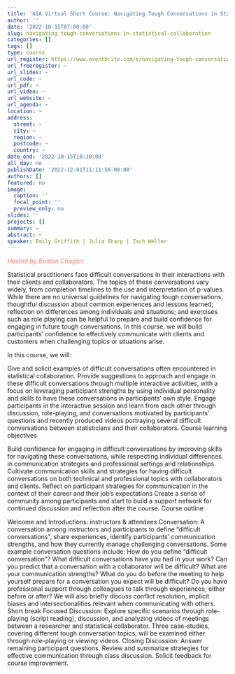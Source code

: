 ```yaml
---
title: 'ASA Virtual Short Course: Navigating Tough Conversations in Statistical Collaboration'
author: ''
date: '2022-10-15T07:00:00'
slug: navigating-tough-conversations-in-statistical-collaboration
categories: []
tags: []
type: course
url_register: https://www.eventbrite.com/e/navigating-tough-conversations-in-statistical-collaboration-tickets-292098242707
url_freeregister: ~
url_slides: ~
url_code: ~
url_pdf: ~
url_video: ~
url_website: ~
url_agenda: ~
location: ~
address:
  street: ~
  city: ~
  region: ~
  postcode: ~
  country: ~
date_end: '2022-10-15T10:30:00'
all_day: no
publishDate: '2022-12-01T11:11:56-08:00'
authors: []
featured: no
image:
  caption: ''
  focal_point: ''
  preview_only: no
slides: ''
projects: []
summary: ~
abstract: ~
speaker: Emily Griffith | Julia Sharp | Zach Weller
---
```

<span style="color: salmon;">*Hosted by Boston Chapter*</span>

<!--more-->
Statistical practitioners face difficult conversations in their interactions with their clients and collaborators. The topics of these conversations vary widely, from completion timelines to the use and interpretation of p-values. While there are no universal guidelines for navigating tough conversations, thoughtful discussion about common experiences and lessons learned; reflection on differences among individuals and situations; and exercises such as role playing can be helpful to prepare and build confidence for engaging in future tough conversations. In this course, we will build participants’ confidence to effectively communicate with clients and customers when challenging topics or situations arise.

In this course, we will:

Give and solicit examples of difficult conversations often encountered in statistical collaboration.
Provide suggestions to approach and engage in these difficult conversations through multiple interactive activities, with a focus on leveraging participant strengths by using individual personality and skills to have these conversations in participants’ own style.
Engage participants in the interactive session and learn from each other through discussion, role-playing, and conversations motivated by participants’ questions and recently produced videos portraying several difficult conversations between statisticians and their collaborators.
Course learning objectives

Build confidence for engaging in difficult conversations by improving skills for navigating these conversations, while respecting individual differences in communication strategies and professional settings and relationships.
Cultivate communication skills and strategies for having difficult conversations on both technical and professional topics with collaborators and clients.
Reflect on participant strategies for communication in the context of their career and their job’s expectations
Create a sense of community among participants and start to build a support network for continued discussion and reflection after the course.
Course outline

Welcome and Introductions: instructors & attendees
Conversation: A conversation among instructors and participants to define “difficult conversations”, share experiences, identify participants’ communication strengths, and how they currently manage challenging conversations. Some example conversation questions include: How do you define “difficult conversation”? What difficult conversations have you had in your work? Can you predict that a conversation with a collaborator will be difficult? What are your communication strengths? What do you do before the meeting to help yourself prepare for a conversation you expect will be difficult? Do you have professional support through colleagues to talk through experiences, either before or after? We will also briefly discuss conflict resolution, implicit biases and intersectionalities relevant when communicating with others.
Short break
Focused Discussion: Explore specific scenarios through role-playing (script reading), discussion, and analyzing videos of meetings between a researcher and statistical collaborator. Three case-studies, covering different tough conversation topics, will be examined either through role-playing or viewing videos.
Closing Discussion: Answer remaining participant questions. Review and summarize strategies for effective communication through class discussion. Solicit feedback for course improvement.